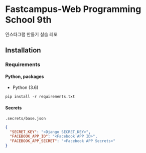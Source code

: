 # Fastcampus-Web Programming School 9th

인스타그램 만들기 실습 레포

## Installation

### Requirements

#### Python, packages

- Python (3.6)

```
pip install -r requirements.txt
```

#### Secrets
`.secrets/base.json`

```json
{
  "SECRET_KEY": "<Django SECRET_KEY>",
  "FACEBOOK_APP_ID": "<Facebook APP ID>",
  "FACEBOOK_APP_SECRET": "<Facebook APP Secrets>"
}
```
